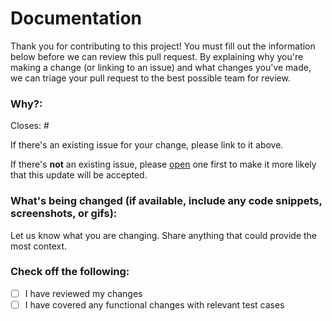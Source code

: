 # Documentation

Thank you for contributing to this project! You must fill out the information below before we can review this pull
request. By explaining why you're making a change (or linking to an issue) and what changes you've made, we can triage
your pull request to the best possible team for review.

### Why?:

Closes: #

If there's an existing issue for your change, please link to it above.

If there's **not** an existing issue,
please [open](https://github.com/chrisdenman/test.learnyouahaskell.github.io/issues/new/choose) one first to make it
more likely that this update will be accepted.

### What's being changed (if available, include any code snippets, screenshots, or gifs):

Let us know what you are changing. Share anything that could provide the most context.

### Check off the following:

- [ ] I have reviewed my changes
- [ ] I have covered any functional changes with relevant test cases
